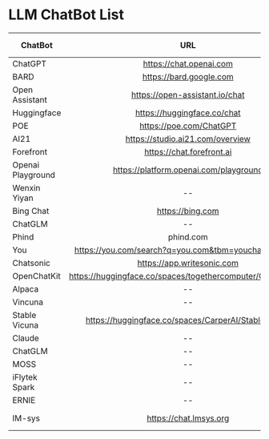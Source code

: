 # LLM ChatBot List



| ChatBot       | URL           | Parameter  | Tokens  | Source Code |Output Quality
| ------------- |:---------------------------:| -----:| ------:|------:|------:|
| ChatGPT | https://chat.openai.com |--|--|--| A |
| BARD | https://bard.google.com |--|--|--| A |
| Open Assistant |  https://open-assistant.io/chat |--|--|--| B |
| Huggingface |  https://huggingface.co/chat |--|--|--| B |
| POE |  https://poe.com/ChatGPT |--|--|--| A |
| AI21 | https://studio.ai21.com/overview |--|--|--| B |
| Forefront | https://chat.forefront.ai |--|--|--| B | 
| Openai Playground | https://platform.openai.com/playground |--|--|--| B |
| Wenxin Yiyan |-- |--|--|--| B |
| Bing Chat | https://bing.com |--|--|--| B |
| ChatGLM  |-- |--|--|--| B |
| Phind | phind.com|-- |--|--|--| B |
| You | https://you.com/search?q=you.com&tbm=youchat&cfr=chat|--|--|--| B |
| Chatsonic |  https://app.writesonic.com |--|--|--| B |
| OpenChatKit | https://huggingface.co/spaces/togethercomputer/OpenChatKit |--|--|-- | B |
| Alpaca |-- |--|--| --|B |
| Vincuna |-- |--|--| --|B |
|Stable Vicuna | https://huggingface.co/spaces/CarperAI/StableVicuna|--|--| --|B |
| Claude |-- |--|--|--| B |
| ChatGLM |-- |--|--|--| B |
| MOSS |-- |--|--|--| B |
| iFlytek Spark |-- |--|--|--| B |
| ERNIE |-- |--|--|--| B |
| IM-sys |https://chat.lmsys.org |--|--| https://github.com/lm-sys/FastChat | B |

